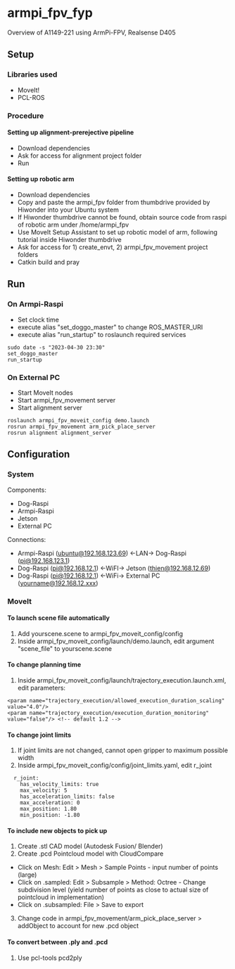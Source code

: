 # armpi_fpv_fyp
Overview of A1149-221 using ArmPi-FPV, Realsense D405

## Setup

### Libraries used
- MoveIt!
- PCL-ROS

### Procedure
#### Setting up alignment-prerejective pipeline
- Download dependencies
- Ask for access for alignment project folder
- Run

#### Setting up robotic arm
- Download dependencies
- Copy and paste the armpi_fpv folder from thumbdrive provided by Hiwonder into your Ubuntu system
- If Hiwonder thumbdrive cannot be found, obtain source code from raspi of robotic arm under /home/armpi_fpv
- Use MoveIt Setup Assistant to set up robotic model of arm, following tutorial inside Hiwonder thumbdrive
- Ask for access for 1) create_envt, 2) armpi_fpv_movement project folders
- Catkin build and pray

## Run
### On Armpi-Raspi
- Set clock time
- execute alias "set_doggo_master" to change ROS_MASTER_URI
- execute alias "run_startup" to roslaunch required services
```
sudo date -s "2023-04-30 23:30"
set_doggo_master
run_startup
```

### On External PC
- Start MoveIt nodes
- Start armpi_fpv_movement server
- Start alignment server
```
roslaunch armpi_fpv_moveit_config demo.launch
rosrun armpi_fpv_movement arm_pick_place_server
rosrun alignment alignment_server
```

## Configuration
### System
Components:
- Dog-Raspi
- Armpi-Raspi
- Jetson
- External PC

Connections:
- Armpi-Raspi (ubuntu@192.168.123.69) <-LAN-> Dog-Raspi (pi@192.168.123.1)
- Dog-Raspi (pi@192.168.12.1) <-WiFI-> Jetson (thien@192.168.12.69)
- Dog-Raspi (pi@192.168.12.1) <-WiFi-> External PC (yourname@192.168.12.xxx)

### MoveIt
#### To launch scene file automatically
1. Add yourscene.scene to armpi_fpv_moveit_config/config
2. Inside armpi_fpv_moveit_config/launch/demo.launch, edit argument "scene_file" to yourscene.scene

#### To change planning time
1. Inside armpi_fpv_moveit_config/launch/trajectory_execution.launch.xml, edit parameters:
```
<param name="trajectory_execution/allowed_execution_duration_scaling" value="4.0"/>
<param name="trajectory_execution/execution_duration_monitoring" value="false"/> <!-- default 1.2 -->
```
#### To change joint limits
1. If joint limits are not changed, cannot open gripper to maximum possible width
2. Inside armpi_fpv_moveit_config/config/joint_limits.yaml, edit r_joint
```
  r_joint:
    has_velocity_limits: true
    max_velocity: 5
    has_acceleration_limits: false
    max_acceleration: 0
    max_position: 1.80
    min_position: -1.80
```
#### To include new objects to pick up
1. Create .stl CAD model (Autodesk Fusion/ Blender)
2. Create .pcd Pointcloud model with CloudCompare
  - Click on Mesh: Edit > Mesh > Sample Points - input number of points (large)
  - Click on .sampled: Edit > Subsample > Method: Octree - Change subdivision level (yield number of points as close to actual size of pointcloud in implementation)
  - Click on .subsampled: File > Save to export
3. Change code in armpi_fpv_movement/arm_pick_place_server > addObject to account for new .pcd object

#### To convert between .ply and .pcd
1. Use pcl-tools pcd2ply
